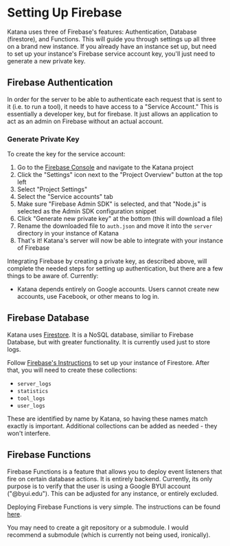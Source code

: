 # Setting Up Firebase

Katana uses three of Firebase's features: Authentication, Database (firestore), and Functions. This will guide you through settings up all three on a brand new instance. If you already have an instance set up, but need to set up your instance's Firebase service account key, you'll just need to generate a new private key.

## Firebase Authentication

In order for the server to be able to authenticate each request that is sent to it (i.e. to run a tool), it needs to have access to a "Service Account." This is essentially a developer key, but for firebase. It just allows an application to act as an admin on Firebase without an actual account.

### Generate Private Key

To create the key for the service account:

1. Go to the [Firebase Console](https://console.firebase.google.com) and navigate to the Katana project
2. Click the "Settings" icon next to the "Project Overview" button at the top left
3. Select "Project Settings"
4. Select the "Service accounts" tab
5. Make sure "Firebase Admin SDK" is selected, and that "Node.js" is selected as the Admin SDK configuration snippet
6. Click "Generate new private key" at the bottom (this will download a file)
7. Rename the downloaded file to `auth.json` and move it into the `server` directory in your instance of Katana
8. That's it! Katana's server will now be able to integrate with your instance of Firebase

Integrating Firebase by creating a private key, as described above, will complete the needed steps for setting up authentication, but there are a few things to be aware of. Currently:

- Katana depends entirely on Google accounts. Users cannot create new accounts, use Facebook, or other means to log in.

## Firebase Database

Katana uses [Firestore](https://firebase.google.com/docs/firestore/). It is a NoSQL database, similiar to Firebase Database, but with greater functionality. It is currently used just to store logs.

Follow [Firebase's Instructions](https://firebase.google.com/docs/firestore/quickstart) to set up your instance of Firestore. After that, you will need to create these collections:

- `server_logs`
- `statistics`
- `tool_logs`
- `user_logs`

These are identified by name by Katana, so having these names match exactly is important. Additional collections can be added as needed - they won't interfere.

## Firebase Functions

Firebase Functions is a feature that allows you to deploy event listeners that fire on certain database actions. It is entirely backend. Currently, its only purpose is to verify that the user is using a Google BYUI account ("@byui.edu"). This can be adjusted for any instance, or entirely excluded. 

Deploying Firebase Functions is very simple. The instructions can be found [here](https://firebase.google.com/docs/functions/get-started).

You may need to create a git repository or a submodule. I would recommend a submodule (which is currently not being used, ironically).